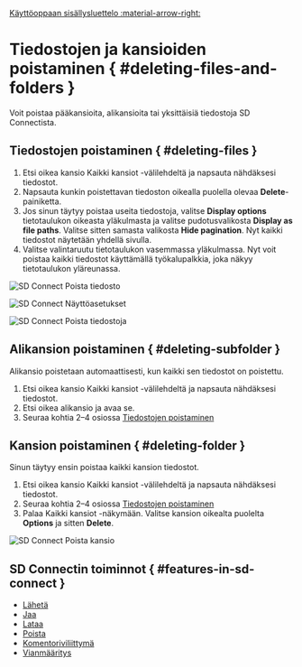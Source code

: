 [Käyttöoppaan sisällysluettelo :material-arrow-right:](sd-services-toc.md)

# Tiedostojen ja kansioiden poistaminen { #deleting-files-and-folders }

Voit poistaa pääkansioita, alikansioita tai yksittäisiä tiedostoja SD Connectista.

## Tiedostojen poistaminen { #deleting-files }

1. Etsi oikea kansio Kaikki kansiot -välilehdeltä ja napsauta nähdäksesi tiedostot.
2. Napsauta kunkin poistettavan tiedoston oikealla puolella olevaa **Delete**-painiketta.
3. Jos sinun täytyy poistaa useita tiedostoja, valitse **Display options** tietotaulukon oikeasta yläkulmasta ja valitse pudotusvalikosta **Display as file paths**. Valitse sitten samasta valikosta **Hide pagination**. Nyt kaikki tiedostot näytetään yhdellä sivulla.
4. Valitse valintaruutu tietotaulukon vasemmassa yläkulmassa. Nyt voit poistaa kaikki tiedostot käyttämällä työkalupalkkia, joka näkyy tietotaulukon yläreunassa.

![SD Connect Poista tiedosto](https://a3s.fi/docs-files/sensitive-data/SD_Connect/SDConnect_Deletefile.png)

![SD Connect Näyttöasetukset](https://a3s.fi/docs-files/sensitive-data/SD_Connect/SDConnect_DisplayOptions.png)

![SD Connect Poista tiedostoja](https://a3s.fi/docs-files/sensitive-data/SD_Connect/SDConnect_Deletefiles.png)


## Alikansion poistaminen { #deleting-subfolder }

Alikansio poistetaan automaattisesti, kun kaikki sen tiedostot on poistettu.

1. Etsi oikea kansio Kaikki kansiot -välilehdeltä ja napsauta nähdäksesi tiedostot.
2. Etsi oikea alikansio ja avaa se.
3. Seuraa kohtia 2–4 osiossa [Tiedostojen poistaminen](#deleting-files)

## Kansion poistaminen { #deleting-folder }

Sinun täytyy ensin poistaa kaikki kansion tiedostot.

1. Etsi oikea kansio Kaikki kansiot -välilehdeltä ja napsauta nähdäksesi tiedostot.
2. Seuraa kohtia 2–4 osiossa [Tiedostojen poistaminen](#deleting-files)
3. Palaa Kaikki kansiot -näkymään. Valitse kansion oikealta puolelta **Options** ja sitten **Delete**.

![SD Connect Poista kansio](https://a3s.fi/docs-files/sensitive-data/SD_Connect/SDConnect_Deletefolder.png)


## SD Connectin toiminnot { #features-in-sd-connect }

* [Lähetä](./sd-connect-upload.md)
* [Jaa](./sd-connect-share.md)
* [Lataa](./sd-connect-download.md)
* [Poista](./sd-connect-delete.md)
* [Komentoriviliittymä](./sd-connect-command-line-interface.md)
* [Vianmääritys](./sd-connect-troubleshooting.md)